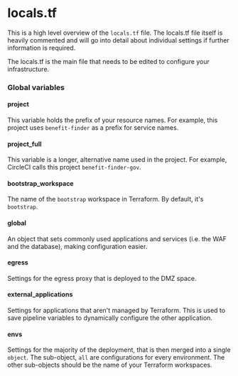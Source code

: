 # locals.tf

This is a high level overview of the `locals.tf` file. The locals.tf file itself is heavily commented and will go into detail about individual settings if further information is required.

The locals.tf is the main file that needs to be edited to configure your infrastructure.

###  Global variables

#### project

This variable holds the prefix of your resource names. For example, this project uses `benefit-finder` as a prefix for service names.

#### project_full

This variable is a longer, alternative name used in the project. For example, CircleCI calls this project `benefit-finder-gov`.

#### bootstrap_workspace

The name of the `bootstrap` workspace in Terraform. By default, it's `bootstrap`.

#### global

An object that sets commonly used applications and services (i.e. the WAF and the database), making configuration easier.

#### egress

Settings for the egress proxy that is deployed to the DMZ space.

#### external_applications

Settings for applications that aren't managed by Terraform. This is used to save pipeline variables to dynamically configure the other application.

#### envs

Settings for the majority of the deployment, that is then merged into a single `object`. The sub-object, `all` are configurations for every environment. The other sub-objects should be the name of your Terraform workspaces.